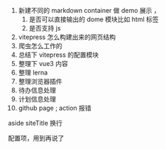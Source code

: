 1. 新建不同的 markdown container 做 demo 展示 ，
   1. 是否可以直接输出的 dome 模块比如 html 标签
   2. 是否支持 js
2. vitepress 怎么构建出来的网页结构
3. 爬虫怎么工作的
4. 总结下 vitepress 的配置模块
5. 整理下 vue3 内容
6. 整理 lerna
7. 整理浏览器插件
8. 待办信息处理
9. 计划信息处理
10. github page ; action 报错

aside
siteTitle
换行

配置项，用到再说了
